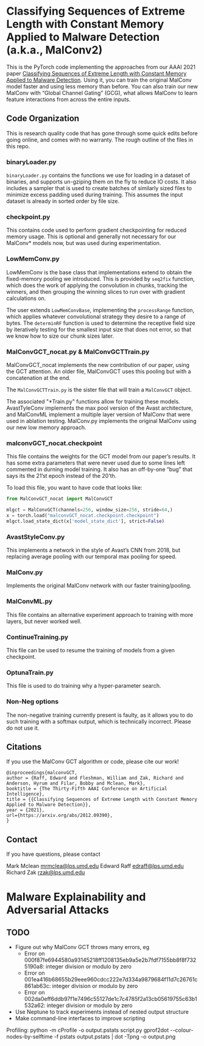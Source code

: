 # Classifying Sequences of Extreme Length with Constant Memory Applied to Malware Detection (a.k.a., MalConv2)

This is the PyTorch code implementing the approaches from our AAAI 2021 paper [Classifying Sequences of Extreme Length with Constant Memory Applied to Malware Detection](https://arxiv.org/abs/2012.09390). Using it, you can train the original MalConv model faster and using less memory 
than before. You can also train our new MalConv with “Global Channel Gating” (GCG), what allows MalConv to learn feature interactions from across the entire inputs. 

## Code Organization

This is research quality code that has gone through some quick edits before going online, and comes with no warranty. The rough outline of the files in this repo. 

### binaryLoader.py 

`binaryLoader.py` contains the functions we use for loading in a dataset of binaries, and supports un-gziping them on the fly to reduce IO costs. It also includes a sampler that is used to create batches of similarly sized files to minimize excess 
padding used during training. This assumes the input dataset is already in sorted order by file size. 

### checkpoint.py

This contains code used to perform gradient checkpointing for reduced memory usage. This is optional and generally not necessary for our MalConv* models now, but was used during experimentation. 

### LowMemConv.py 

LowMemConv is the base class that implementations extend to obtain the fixed-memory pooling we introduced. This is provided by `seq2fix` function, which does the work of applying the convolution in chunks, tracking the winners, and then grouping the 
winning slices to run over with gradient calculations on. 

The user extends `LowMemConvBase`, implementing the `processRange` function, which applies whatever convolutional strategy they desire to a range of bytes. The `determinRF` function is used to determine the receptive field size by iteratively testing 
for the smallest input size that does not error, so that we know how to size our chunk sizes later. 


### MalConvGCT_nocat.py & MalConvGCTTrain.py

MalConvGCT_nocat implements the new contribution of our paper, using the GCT attention. An older file, MalConvGCT uses this pooling but with a concatenation at the end. 

The `MalConvGCTTrain.py` is the sister file that will train a `MalConvGCT` object. 

The associated "*Train.py" functions allow for training these models. AvastTyleConv implements the max pool version of the Avast architecture, and MalConvML implement a multiple layer version of MalConv that were used in ablation testing. MalConv.py 
implements the original MalConv using our new low memory approach. 

### malconvGCT_nocat.checkpoint

This file contains the weights for the GCT model from our paper’s results. It has some extra parameters that were never used due to some lines left commented in durning model training. It also has an off-by-one “bug” that says its the 21’st epoch 
instead of the 20’th. 

To load this file, you want to have code that looks like:

```python
from MalConvGCT_nocat import MalConvGCT

mlgct = MalConvGCT(channels=256, window_size=256, stride=64,)
x = torch.load("malconvGCT_nocat.checkpoint.checkpoint")
mlgct.load_state_dict(x['model_state_dict'], strict=False)
```

### AvastStyleConv.py

This implements a network in the style of Avast’s CNN from 2018, but replacing average pooling with our temporal max pooling for speed. 

### MalConv.py

Implements the original MalConv network with our faster training/pooling. 


### MalConvML.py

This file contains an alternative experiment approach to training with more layers, but never worked well. 

### ContinueTraining.py

This file can be used to resume the training of models from a given checkpoint. 

### OptunaTrain.py 

This file is used to do training why a hyper-parameter search. 

### Non-Neg options

The non-negative training currently present is faulty, as it allows you to do such training with a softmax output, which is technically incorrect. Please do not use it. 


## Citations

If you use the MalConv GCT algorithm or code, please cite our work! 

```
@inproceedings{malconvGCT,
author = {Raff, Edward and Fleshman, William and Zak, Richard and Anderson, Hyrum and Filar, Bobby and Mclean, Mark},
booktitle = {The Thirty-Fifth AAAI Conference on Artificial Intelligence},
title = {{Classifying Sequences of Extreme Length with Constant Memory Applied to Malware Detection}},
year = {2021},
url={https://arxiv.org/abs/2012.09390},
}
```

## Contact 

If you have questions, please contact 

Mark Mclean <mrmclea@lps.umd.edu>
Edward Raff <edraff@lps.umd.edu>
Richard Zak <rzak@lps.umd.edu>

# Malware Explainability and Adversarial Attacks

## TODO

- Figure out why MalConv GCT throws many errors, eg
  - Error on 000f87fe6944580a93145218ff1208135eb9a5e2b7fdf7155bb8f8f7325190a8: integer division or modulo by zero
  - Error on 001ea416b68655b29eee960cdcc222e7d334a9879684f11d7c26761c861ab63c: integer division or modulo by zero
  - Error on 002da0eff6ddb97f1e7496c55127de1c7c4785f2a13cb05619755c63b1532a62: integer division or modulo by zero
- Use Neptune to track experiments instead of nested output structure
- Make command-line interfaces to improve scripting


Profiling:
python -m cProfile -o output.pstats script.py
gprof2dot --colour-nodes-by-selftime -f pstats output.pstats | dot -Tpng -o output.png
